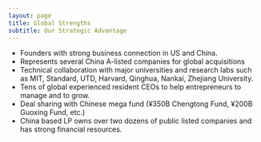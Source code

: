 ```yaml
---
layout: page
title: Global Strengths
subtitle: Our Strategic Advantage
---
```


- Founders with strong business connection in US and China.
- Represents several China A-listed companies for global acquisitions
- Technical collaboration with major universities and research labs such as MIT, Standard, UTD, Harvard, Qinghua, Nankai, Zhejiang University.
- Tens of global experienced resident CEOs to help entrepreneurs to manage and to grow.
- Deal sharing with Chinese mega fund (¥350B Chengtong Fund, ¥200B Guoxing Fund, etc.)
- China based LP owns over two dozens of public listed companies and has strong financial resources.

